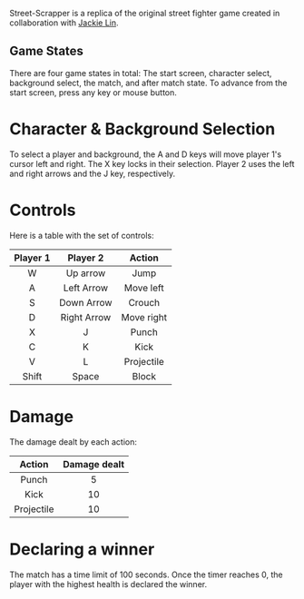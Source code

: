 Street-Scrapper is a replica of the original street fighter game created in collaboration with [Jackie Lin](https://github.com/j-ackie). 
## Game States
There are four game states in total: The start screen, character select, background select, the match, and after match state. To advance from the start screen, press any key or mouse button.
# Character & Background Selection
To select a player and background, the A and D keys will move player 1's cursor left and right. The X key locks in their selection. Player 2 uses the left and right arrows and the J key, respectively. 
# Controls
Here is a table with the set of controls:

| Player 1 |  Player 2   |   Action   |
|:--------:|:-----------:|:----------:|
 |    W     |  Up arrow   |    Jump    |
|    A     | Left Arrow  | Move left  |
|    S     | Down Arrow  |   Crouch   |
|    D     | Right Arrow | Move right |
|    X     |      J      |   Punch    |
|    C     |      K      |    Kick    |
|    V     |      L      | Projectile |
|  Shift   |    Space    |   Block|

# Damage
The damage dealt by each action:

|    Action    |  Damage dealt  |
|:------------:|:--------------:|
|    Punch     |       5        |
|     Kick     |       10       |
|  Projectile  |       10       |

# Declaring a winner
The match has a time limit of 100 seconds. Once the timer reaches 0, the player with the highest health is declared the winner.


